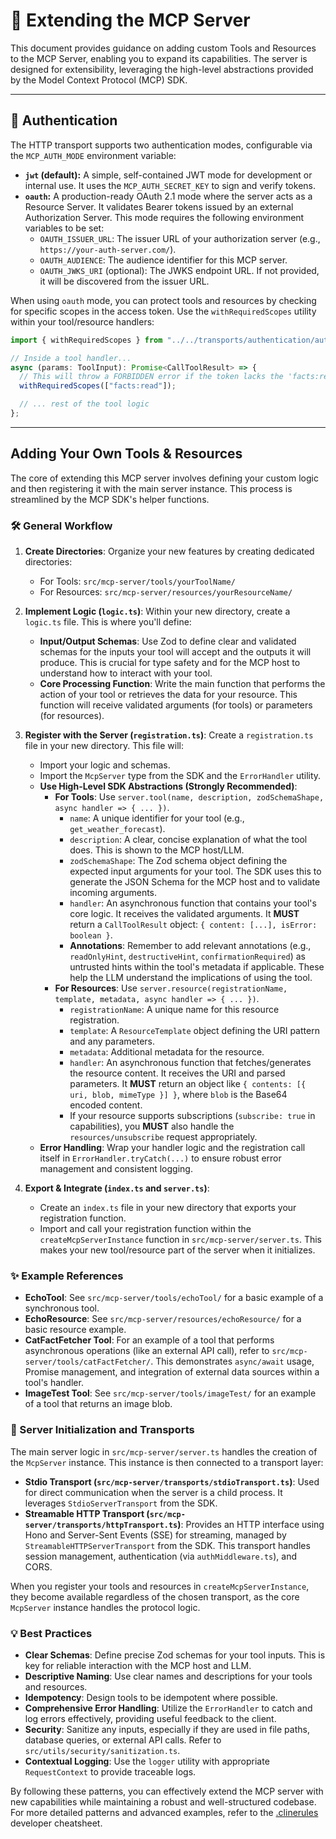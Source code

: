 # 🧩 Extending the MCP Server

This document provides guidance on adding custom Tools and Resources to the MCP Server, enabling you to expand its capabilities. The server is designed for extensibility, leveraging the high-level abstractions provided by the Model Context Protocol (MCP) SDK.

---

## 🔐 Authentication

The HTTP transport supports two authentication modes, configurable via the `MCP_AUTH_MODE` environment variable:

- **`jwt` (default):** A simple, self-contained JWT mode for development or internal use. It uses the `MCP_AUTH_SECRET_KEY` to sign and verify tokens.
- **`oauth`:** A production-ready OAuth 2.1 mode where the server acts as a Resource Server. It validates Bearer tokens issued by an external Authorization Server. This mode requires the following environment variables to be set:
  - `OAUTH_ISSUER_URL`: The issuer URL of your authorization server (e.g., `https://your-auth-server.com/`).
  - `OAUTH_AUDIENCE`: The audience identifier for this MCP server.
  - `OAUTH_JWKS_URI` (optional): The JWKS endpoint URL. If not provided, it will be discovered from the issuer URL.

When using `oauth` mode, you can protect tools and resources by checking for specific scopes in the access token. Use the `withRequiredScopes` utility within your tool/resource handlers:

```typescript
import { withRequiredScopes } from "../../transports/authentication/authUtils.js";

// Inside a tool handler...
async (params: ToolInput): Promise<CallToolResult> => {
  // This will throw a FORBIDDEN error if the token lacks the 'facts:read' scope.
  withRequiredScopes(["facts:read"]);

  // ... rest of the tool logic
};
```

---

## Adding Your Own Tools & Resources

The core of extending this MCP server involves defining your custom logic and then registering it with the main server instance. This process is streamlined by the MCP SDK's helper functions.

### 🛠️ General Workflow

1.  **Create Directories**:
    Organize your new features by creating dedicated directories:
    - For Tools: `src/mcp-server/tools/yourToolName/`
    - For Resources: `src/mcp-server/resources/yourResourceName/`

2.  **Implement Logic (`logic.ts`)**:
    Within your new directory, create a `logic.ts` file. This is where you'll define:
    - **Input/Output Schemas**: Use Zod to define clear and validated schemas for the inputs your tool will accept and the outputs it will produce. This is crucial for type safety and for the MCP host to understand how to interact with your tool.
    - **Core Processing Function**: Write the main function that performs the action of your tool or retrieves the data for your resource. This function will receive validated arguments (for tools) or parameters (for resources).

3.  **Register with the Server (`registration.ts`)**:
    Create a `registration.ts` file in your new directory. This file will:
    - Import your logic and schemas.
    - Import the `McpServer` type from the SDK and the `ErrorHandler` utility.
    - **Use High-Level SDK Abstractions (Strongly Recommended)**:
      - **For Tools**: Use `server.tool(name, description, zodSchemaShape, async handler => { ... })`.
        - `name`: A unique identifier for your tool (e.g., `get_weather_forecast`).
        - `description`: A clear, concise explanation of what the tool does. This is shown to the MCP host/LLM.
        - `zodSchemaShape`: The Zod schema object defining the expected input arguments for your tool. The SDK uses this to generate the JSON Schema for the MCP host and to validate incoming arguments.
        - `handler`: An asynchronous function that contains your tool's core logic. It receives the validated arguments. It **MUST** return a `CallToolResult` object: `{ content: [...], isError: boolean }`.
        - **Annotations**: Remember to add relevant annotations (e.g., `readOnlyHint`, `destructiveHint`, `confirmationRequired`) as untrusted hints within the tool's metadata if applicable. These help the LLM understand the implications of using the tool.
      - **For Resources**: Use `server.resource(registrationName, template, metadata, async handler => { ... })`.
        - `registrationName`: A unique name for this resource registration.
        - `template`: A `ResourceTemplate` object defining the URI pattern and any parameters.
        - `metadata`: Additional metadata for the resource.
        - `handler`: An asynchronous function that fetches/generates the resource content. It receives the URI and parsed parameters. It **MUST** return an object like `{ contents: [{ uri, blob, mimeType }] }`, where `blob` is the Base64 encoded content.
        - If your resource supports subscriptions (`subscribe: true` in capabilities), you **MUST** also handle the `resources/unsubscribe` request appropriately.
    - **Error Handling**: Wrap your handler logic and the registration call itself in `ErrorHandler.tryCatch(...)` to ensure robust error management and consistent logging.

4.  **Export & Integrate (`index.ts` and `server.ts`)**:
    - Create an `index.ts` file in your new directory that exports your registration function.
    - Import and call your registration function within the `createMcpServerInstance` function in `src/mcp-server/server.ts`. This makes your new tool/resource part of the server when it initializes.

### ✨ Example References

- **EchoTool**: See `src/mcp-server/tools/echoTool/` for a basic example of a synchronous tool.
- **EchoResource**: See `src/mcp-server/resources/echoResource/` for a basic resource example.
- **CatFactFetcher Tool**: For an example of a tool that performs asynchronous operations (like an external API call), refer to `src/mcp-server/tools/catFactFetcher/`. This demonstrates `async/await` usage, Promise management, and integration of external data sources within a tool's handler.
- **ImageTest Tool**: See `src/mcp-server/tools/imageTest/` for an example of a tool that returns an image blob.

### 🚀 Server Initialization and Transports

The main server logic in `src/mcp-server/server.ts` handles the creation of the `McpServer` instance. This instance is then connected to a transport layer:

- **Stdio Transport (`src/mcp-server/transports/stdioTransport.ts`)**: Used for direct communication when the server is a child process. It leverages `StdioServerTransport` from the SDK.
- **Streamable HTTP Transport (`src/mcp-server/transports/httpTransport.ts`)**: Provides an HTTP interface using Hono and Server-Sent Events (SSE) for streaming, managed by `StreamableHTTPServerTransport` from the SDK. This transport handles session management, authentication (via `authMiddleware.ts`), and CORS.

When you register your tools and resources in `createMcpServerInstance`, they become available regardless of the chosen transport, as the core `McpServer` instance handles the protocol logic.

### 💡 Best Practices

- **Clear Schemas**: Define precise Zod schemas for your tool inputs. This is key for reliable interaction with the MCP host and LLM.
- **Descriptive Naming**: Use clear names and descriptions for your tools and resources.
- **Idempotency**: Design tools to be idempotent where possible.
- **Comprehensive Error Handling**: Utilize the `ErrorHandler` to catch and log errors effectively, providing useful feedback to the client.
- **Security**: Sanitize any inputs, especially if they are used in file paths, database queries, or external API calls. Refer to `src/utils/security/sanitization.ts`.
- **Contextual Logging**: Use the `logger` utility with appropriate `RequestContext` to provide traceable logs.

By following these patterns, you can effectively extend the MCP server with new capabilities while maintaining a robust and well-structured codebase. For more detailed patterns and advanced examples, refer to the [.clinerules](../../../.clinerules) developer cheatsheet.
